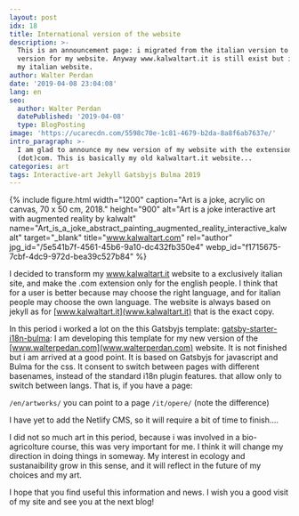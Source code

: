 ```yaml
---
layout: post
idx: 18
title: International version of the website
description: >-
  This is an announcement page: i migrated from the italian version to the .com
  version for my website. Anyway www.kalwaltart.it is still exist but it become
  my italian website.
author: Walter Perdan
date: '2019-04-08 23:04:08'
lang: en
seo:
  author: Walter Perdan
  datePublished: '2019-04-08'
  type: BlogPosting
image: 'https://ucarecdn.com/5598c70e-1c81-4679-b2da-8a8f6ab7637e/'
intro_paragraph: >-
  I am glad to announce my new version of my website with the extension
  (dot)com. This is basically my old kalwaltart.it website...
categories: art
tags: Interactive-art Jekyll Gatsbyjs Bulma 2019
---
```

{% include figure.html width="1200" caption="Art is a joke, acrylic on canvas, 70 x 50 cm, 2018." height="900" alt="Art is a joke interactive art with augmented reality by kalwalt" name="Art_is_a_joke_abstract_painting_augmented_reality_interactive_kalwalt" target="_blank" title="www.kalwaltart.com" rel="author" jpg_id="/5e541b7f-4561-45b6-9a10-dc432fb350e4" webp_id="f1715675-7cbf-4dc9-972d-bea39c527b84" %}

I decided to transform my www.kalwaltart.it website to a exclusively italian site, and make the .com extension only for the english people. I think that for a user is better because may choose the right language, and for italian people may choose the own language. The website is always based on jekyll as for [www.kalwaltart.it](www.kalwaltart.it)  that is the exact copy.

In this period i worked a lot on the this Gatsbyjs template: [gatsby-starter-i18n-bulma](https://github.com/kalwalt/gatsby-starter-i18n-bulma): I am developing this template for my new version of the [www.walterpedan.com](www.walterperdan.com) website. It is not finished but i am arrived at a good point. It is based on Gatsbyjs for javascript and Bulma for the css. It consent to switch between pages with different basenames, instead of the standard i18n plugin features. that allow only to switch between langs. That is, if you have a page:

`/en/artworks/` you can point to a page `/it/opere/` (note the difference)

I have yet to add the Netlify CMS, so it will require a bit of time to finish....

I did not so much art in this period, because i was involved in a bio-agricolture course, this was very important for me. I think it will change my direction in doing things in someway. My interest in ecology and sustanaibility grow in this sense, and it will reflect in the future of my choices and my art.

I hope that you find useful this information and news. I wish you a good visit of my site and see you at the next blog!
